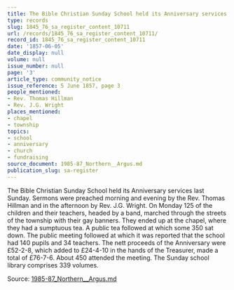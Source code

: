 ```yaml
---
title: The Bible Christian Sunday School held its Anniversary services
type: records
slug: 1845_76_sa_register_content_10711
url: /records/1845_76_sa_register_content_10711/
record_id: 1845_76_sa_register_content_10711
date: '1857-06-05'
date_display: null
volume: null
issue_number: null
page: '3'
article_type: community_notice
issue_reference: 5 June 1857, page 3
people_mentioned:
- Rev. Thomas Hillman
- Rev. J.G. Wright
places_mentioned:
- chapel
- township
topics:
- school
- anniversary
- church
- fundraising
source_document: 1985-87_Northern__Argus.md
publication_slug: sa-register
---
```


The Bible Christian Sunday School held its Anniversary services last Sunday.  Sermons were preached morning and evening by the Rev. Thomas Hillman and in the afternoon by Rev. J.G. Wright.  On Monday 125 of the children and their teachers, headed by a band, marched through the streets of the township with their gay banners.  They ended up at the chapel, where they had a sumptuous tea.  A public tea followed at which some 350 sat down.  The public meeting followed at which it was reported that the school had 140 pupils and 34 teachers.  The nett proceeds of the Anniversary were £52-2-8, which added to £24-4-10 in the hands of the Treasurer, made a total of £76-7-6. About 450 attended the meeting.  The Sunday school library comprises 339 volumes.

Source: [1985-87_Northern__Argus.md](/downloads/markdown/1985-87_Northern__Argus.md)

